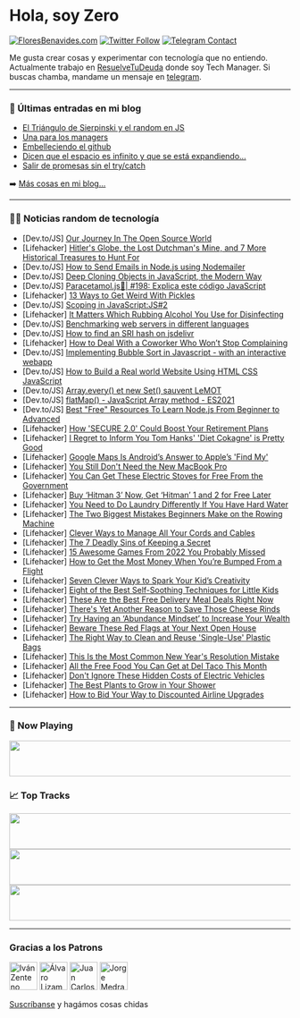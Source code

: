# Hola, soy Zero

[![FloresBenavides.com](https://img.shields.io/website?down_message=oops&label=MiBlog&style=for-the-badge&up_message=online&url=https%3A%2F%2Ffloresbenavides.com)](https://floresbenavides.com) [![Twitter Follow](https://img.shields.io/twitter/follow/ZeroDragon?color=%231DA1F2&label=Follow&logo=twitter&logoColor=ffffff&style=for-the-badge)](https://twitter.com/zerodragon) [![Telegram Contact](https://img.shields.io/badge/escr%C3%ADbeme-ZeroDragon-%2326A5E4?style=for-the-badge&logo=telegram)](https://t.me/zerodragon)

Me gusta crear cosas y experimentar con tecnología que no entiendo.
Actualmente trabajo en [ResuelveTuDeuda](http://github.com/resuelve) donde soy Tech Manager.
Si buscas chamba, mandame un mensaje en [telegram](https://t.me/zerodragon).

---

### 📕 Últimas entradas en mi blog
<!-- BLOG-POST-LIST:START -->
- [El Triángulo de Sierpinski y el random en JS](https://floresbenavides.com/el-triangulo-de-sierpinski-y-el-random-en-js/)
- [Una para los managers](https://floresbenavides.com/una-para-los-managers/)
- [Embelleciendo el github](https://floresbenavides.com/embelleciendo-el-github/)
- [Dicen que el espacio es infinito y que se está expandiendo…](https://floresbenavides.com/dicen-que-el-espacio-es-infinito-y-que-se-esta-expandiendo/)
- [Salir de promesas sin el try/catch](https://floresbenavides.com/salir-de-promesas-sin-el-try-catch/)
<!-- BLOG-POST-LIST:END -->

➡️ [Más cosas en mi blog...](https://floresbenavides.com)

---

### 👨‍💻 Noticias random de tecnología
<!-- TECH-POSTS:START -->
- [Dev.to/JS] [Our Journey In The Open Source World](https://dev.to/cadienvan/our-journey-in-the-open-source-world-43h5)
- [Lifehacker] [Hitler&#39;s Globe, the Lost Dutchman&#39;s Mine, and 7 More Historical Treasures to Hunt For](https://lifehacker.com/hitlers-globe-the-lost-dutchmans-mine-and-7-more-hist-1849999720)
- [Dev.to/JS] [How to Send Emails in Node.js using Nodemailer](https://dev.to/scofieldidehen/how-to-send-emails-in-nodejs-using-nodemailer-10h9)
- [Dev.to/JS] [Deep Cloning Objects in JavaScript, the Modern Way](https://dev.to/builderio/deep-cloning-objects-in-javascript-the-modern-way-17kf)
- [Dev.to/JS] [Paracetamol.js💊| #198: Explica este código JavaScript](https://dev.to/duxtech/paracetamoljs-198-explica-este-codigo-javascript-4mm7)
- [Lifehacker] [13 Ways to Get Weird With Pickles](https://lifehacker.com/13-ways-to-get-weird-with-pickles-1849998044)
- [Dev.to/JS] [Scoping in JavaScript:JS#2](https://dev.to/srishtikprasad/scoping-in-javascriptjs2-4k31)
- [Lifehacker] [It Matters Which Rubbing Alcohol You Use for Disinfecting](https://lifehacker.com/it-matters-which-rubbing-alcohol-you-use-for-disinfecti-1849997605)
- [Dev.to/JS] [Benchmarking web servers in different languages](https://dev.to/0x96f/benchmarking-web-servers-in-different-languages-202l)
- [Dev.to/JS] [How to find an SRI hash on jsdelivr](https://dev.to/rrees/how-to-find-an-sri-hash-on-jsdelivr-4c2f)
- [Lifehacker] [How to Deal With a Coworker Who Won’t Stop Complaining](https://lifehacker.com/how-to-deal-with-a-coworker-who-won-t-stop-complaining-1849996037)
- [Dev.to/JS] [Implementing Bubble Sort in Javascript - with an interactive webapp](https://dev.to/tqbit/implementing-bubble-sort-in-javascript-with-an-interactive-webapp-2b33)
- [Dev.to/JS] [How to Build a Real world Website Using HTML CSS JavaScript](https://dev.to/codewithsadee/how-to-build-a-real-world-website-using-html-css-javascript-3gap)
- [Dev.to/JS] [Array.every&lpar;&rpar; et new Set&lpar;&rpar; sauvent LeMOT](https://dev.to/michelc/arrayevery-et-new-set-sauvent-lemot-3h3m)
- [Dev.to/JS] [flatMap&lpar;&rpar; - JavaScript Array method - ES2021](https://dev.to/mrsrv7/flatmap-javascript-array-method-es2021-50hg)
- [Dev.to/JS] [Best &quot;Free&quot; Resources To Learn Node.js From Beginner to Advanced](https://dev.to/onlydevs_/best-free-resources-to-learn-nodejs-from-beginner-to-advanced-975)
- [Lifehacker] [How &#39;SECURE 2.0&#39; Could Boost Your Retirement Plans](https://lifehacker.com/how-secure-2-0-could-boost-your-retirement-plans-1849997015)
- [Lifehacker] [I Regret to Inform You Tom Hanks&#39; &#39;Diet Cokagne&#39; is Pretty Good](https://lifehacker.com/i-regret-to-inform-you-tom-hanks-diet-cokagne-is-pretty-1849997105)
- [Lifehacker] [Google Maps Is Android’s Answer to Apple’s &#39;Find My&#39;](https://lifehacker.com/google-maps-is-android-s-answer-to-apple-s-find-my-1849997405)
- [Lifehacker] [You Still Don&#39;t Need the New MacBook Pro](https://lifehacker.com/you-still-dont-need-the-new-macbook-pro-1849995439)
- [Lifehacker] [You Can Get These Electric Stoves for Free From the Government](https://lifehacker.com/you-can-get-these-electric-stoves-for-free-from-the-gov-1849987396)
- [Lifehacker] [Buy ‘Hitman 3’ Now, Get ‘Hitman’ 1 and 2 for Free Later](https://lifehacker.com/buy-hitman-3-now-get-hitman-1-and-2-for-free-later-1849996113)
- [Lifehacker] [You Need to Do Laundry Differently If You Have Hard Water](https://lifehacker.com/you-need-to-do-laundry-differently-if-you-have-hard-wat-1849994467)
- [Lifehacker] [The Two Biggest Mistakes Beginners Make on the Rowing Machine](https://lifehacker.com/the-two-biggest-mistakes-beginners-make-on-the-rowing-m-1849995496)
- [Lifehacker] [Clever Ways to Manage All Your Cords and Cables](https://lifehacker.com/clever-ways-to-manage-all-your-cords-and-cables-1849991866)
- [Lifehacker] [The 7 Deadly Sins of Keeping a Secret](https://lifehacker.com/the-7-deadly-sins-of-keeping-a-secret-1849987858)
- [Lifehacker] [15 Awesome Games From 2022 You Probably Missed](https://lifehacker.com/15-awesome-games-from-2022-you-probably-missed-1849987467)
- [Lifehacker] [How to Get the Most Money When You’re Bumped From a Flight](https://lifehacker.com/how-to-get-the-most-money-when-you-re-bumped-from-a-fli-1849985286)
- [Lifehacker] [Seven Clever Ways to Spark Your Kid’s Creativity](https://lifehacker.com/seven-clever-ways-to-spark-your-kid-s-creativity-1849983664)
- [Lifehacker] [Eight of the Best Self-Soothing Techniques for Little Kids](https://lifehacker.com/eight-of-the-best-self-soothing-techniques-for-little-k-1849985033)
- [Lifehacker] [These Are the Best Free Delivery Meal Deals Right Now](https://lifehacker.com/these-are-the-best-free-delivery-meal-deals-right-now-1849982168)
- [Lifehacker] [There&#39;s Yet Another Reason to Save Those Cheese Rinds](https://lifehacker.com/theres-yet-another-reason-to-save-those-cheese-rinds-1849981391)
- [Lifehacker] [Try Having an ‘Abundance Mindset’ to Increase Your Wealth](https://lifehacker.com/try-having-an-abundance-mindset-to-increase-your-weal-1849977458)
- [Lifehacker] [Beware These Red Flags at Your Next Open House](https://lifehacker.com/beware-these-red-flags-at-your-next-open-house-1849986319)
- [Lifehacker] [The Right Way to Clean and Reuse &#39;Single-Use&#39; Plastic Bags](https://lifehacker.com/the-right-way-to-clean-and-reuse-single-use-plastic-bag-1849982092)
- [Lifehacker] [This Is the Most Common New Year&#39;s Resolution Mistake](https://lifehacker.com/this-is-the-most-common-new-years-resolution-mistake-1849977966)
- [Lifehacker] [All the Free Food You Can Get at Del Taco This Month](https://lifehacker.com/all-the-free-food-you-can-get-at-del-taco-this-month-1849982304)
- [Lifehacker] [Don&#39;t Ignore These Hidden Costs of Electric Vehicles](https://lifehacker.com/dont-ignore-these-hidden-costs-of-electric-vehicles-1849989463)
- [Lifehacker] [The Best Plants to Grow in Your Shower](https://lifehacker.com/the-best-plants-to-grow-in-your-shower-1849977961)
- [Lifehacker] [How to Bid Your Way to Discounted Airline Upgrades](https://lifehacker.com/how-to-bid-your-way-to-discounted-airline-upgrades-1849989460)<!-- TECH-POSTS:END -->

---

### 🎵 Now Playing
<a href="https://spotify-now-playing-dun.vercel.app/now-playing?open"><img src="https://spotify-now-playing-dun.vercel.app/now-playing" width="540" height="64"></a>

### 📈 Top Tracks
<a href="https://spotify-now-playing-dun.vercel.app/top-tracks?i=1&open"><img src="https://spotify-now-playing-dun.vercel.app/top-tracks?i=1" width="540" height="64"></a>
<a href="https://spotify-now-playing-dun.vercel.app/top-tracks?i=2&open"><img src="https://spotify-now-playing-dun.vercel.app/top-tracks?i=2" width="540" height="64"></a>
<a href="https://spotify-now-playing-dun.vercel.app/top-tracks?i=3&open"><img src="https://spotify-now-playing-dun.vercel.app/top-tracks?i=3" width="540" height="64"></a>

---

### Gracias a los Patrons
[<img src="https://avatars.githubusercontent.com/u/243380?v=4" alt="Iván Zenteno" width="50px">](https://github.com/k001) [<img src="https://avatars.githubusercontent.com/u/19955639?v=4" alt="Álvaro Lizama" width="50px">](https://github.com/alvarolizama) [<img src="https://avatars.githubusercontent.com/u/2718753?v=4" alt="Juan Carlos Ruiz" width="50px">](https://github.com/JuanCrg90) [<img src="https://avatars.githubusercontent.com/u/37025?v=4" alt="Jorge Medrano" width="50px">](https://github.com/h1pp1e) 

[Suscríbanse](https://www.patreon.com/zerodragon) y hagámos cosas chidas
